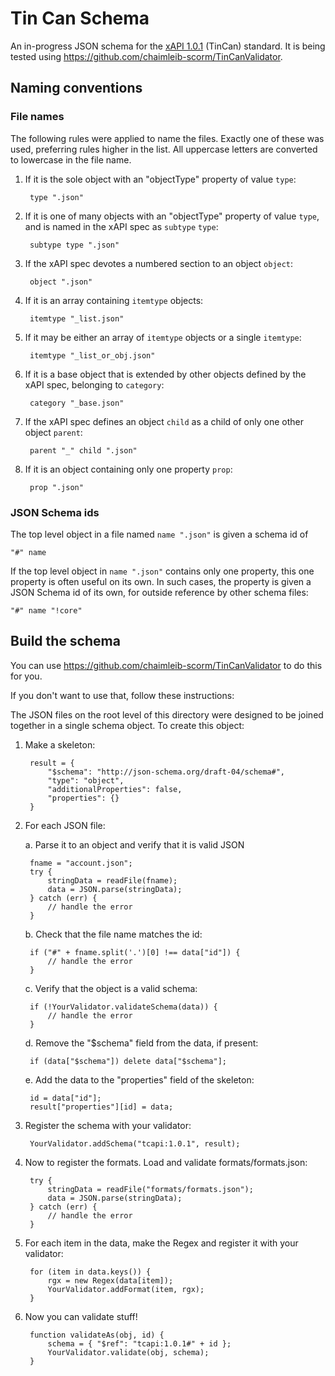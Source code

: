Tin Can Schema
==========================

An in-progress JSON schema for the [xAPI 1.0.1](https://github.com/adlnet/xAPI-Spec/blob/master/xAPI.md) (TinCan) standard. It is being tested using https://github.com/chaimleib-scorm/TinCanValidator.

Naming conventions
------------------

### File names

The following rules were applied to name the files. Exactly one of these was used, preferring rules higher in the list. All uppercase letters are converted to lowercase in the file name.

1. If it is the sole object with an "objectType" property of value `type`:

        type ".json"

2. If it is one of many objects with an "objectType" property of value `type`, and is named in the xAPI spec as `subtype` `type`:

        subtype type ".json"

3. If the xAPI spec devotes a numbered section to an object `object`:

        object ".json"

4. If it is an array containing `itemtype` objects:

        itemtype "_list.json"

5. If it may be either an array of `itemtype` objects or a single `itemtype`:

        itemtype "_list_or_obj.json"

6. If it is a base object that is extended by other objects defined by the xAPI spec, belonging to `category`:

        category "_base.json"

7. If the xAPI spec defines an object `child` as a child of only one other object `parent`:

        parent "_" child ".json"

8. If it is an object containing only one property `prop`:

        prop ".json"


### JSON Schema ids

The top level object in a file named `name ".json"` is given a schema id of

    "#" name

If the top level object in `name ".json"` contains only one property, this one property is often useful on its own. In such cases, the property is given a JSON Schema id of its own, for outside reference by other schema files:

    "#" name "!core"


Build the schema
----------------
You can use https://github.com/chaimleib-scorm/TinCanValidator to do this for you.

If you don't want to use that, follow these instructions:

The JSON files on the root level of this directory were designed to be joined together in a single schema object. To create this object:

1. Make a skeleton:

        result = {
            "$schema": "http://json-schema.org/draft-04/schema#",
            "type": "object",
            "additionalProperties": false,
            "properties": {}
        }


2. For each JSON file:

    a. Parse it to an object and verify that it is valid JSON

        fname = "account.json";
        try {
            stringData = readFile(fname);
            data = JSON.parse(stringData);
        } catch (err) {
            // handle the error
        }

    b. Check that the file name matches the id:

        if ("#" + fname.split('.')[0] !== data["id"]) {
            // handle the error
        }

    c. Verify that the object is a valid schema:

        if (!YourValidator.validateSchema(data)) {
            // handle the error
        }

    d. Remove the "$schema" field from the data, if present:

        if (data["$schema"]) delete data["$schema"];

    e. Add the data to the "properties" field of the skeleton:

        id = data["id"];
        result["properties"][id] = data;


3. Register the schema with your validator:

        YourValidator.addSchema("tcapi:1.0.1", result);

4. Now to register the formats. Load and validate formats/formats.json:

        try {
            stringData = readFile("formats/formats.json");
            data = JSON.parse(stringData);
        } catch (err) {
            // handle the error
        }


5. For each item in the data, make the Regex and register it with your validator:

        for (item in data.keys()) {
            rgx = new Regex(data[item]);
            YourValidator.addFormat(item, rgx);
        }


6. Now you can validate stuff!

        function validateAs(obj, id) {
            schema = { "$ref": "tcapi:1.0.1#" + id };
            YourValidator.validate(obj, schema);
        }
